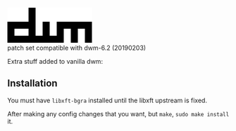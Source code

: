 ![](dwm.png)\
patch set compatible with dwm-6.2 (20190203)

Extra stuff added to vanilla dwm:

## Installation

You must have `libxft-bgra` installed until the libxft upstream is fixed.

After making any config changes that you want, but `make`, `sudo make install` it.
